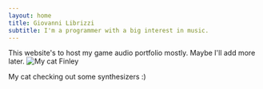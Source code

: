 ```yaml
---
layout: home
title: Giovanni Librizzi
subtitle: I'm a programmer with a big interest in music.
---
```


<!--
<div class="frameCenter">
<iframe width="100%" height="400" src="https://www.youtube.com/embed/N8ScYJcBRvU?si=kZBLoAWaln-Sy5Hb" title="YouTube video player" frameborder="0" allow="accelerometer; autoplay; clipboard-write; encrypted-media; gyroscope; picture-in-picture; web-share" referrerpolicy="strict-origin-when-cross-origin" allowfullscreen></iframe>
</div>
View my portfolio for more info!
<hr class="line">
-->

This website's to host my game audio portfolio mostly. Maybe I'll add more later.
<img src="../assets/img/finn.jpg" alt="My cat Finley" class="centerImg">
<p class="tiny">My cat checking out some synthesizers :)</p>
